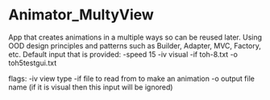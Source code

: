 # Animator_MultyView
App that creates animations in a multiple ways so can be reused later. Using OOD design principles and patterns such as Builder, Adapter, MVC, Factory, etc. 
Default input that is provided:
-speed 15 -iv visual -if toh-8.txt -o toh5testgui.txt

flags:
-iv view type
-if file to read from to make an animation
-o output file name (if it is visual then this input will be ignored)

